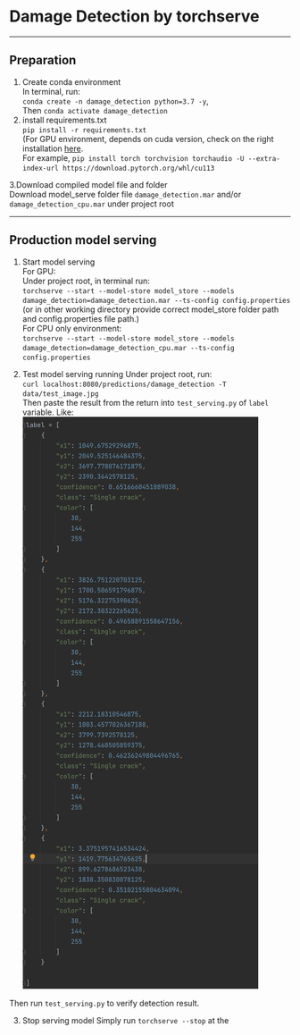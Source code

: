 # Damage Detection by torchserve
___

## Preparation
1. Create conda environment  
In terminal, run:  
`conda create -n damage_detection python=3.7 -y`,  
Then `conda activate damage_detection`  
2. install requirements.txt  
`pip install -r requirements.txt`  
   (For GPU environment, depends on cuda version, check on the right installation [here](https://pytorch.org/get-started/locally/).  
   For example, `pip install torch torchvision torchaudio -U --extra-index-url https://download.pytorch.org/whl/cu113`

3.Download compiled model file and folder  
Download model_serve folder file `damage_detection.mar` and/or `damage_detection_cpu.mar` under project root

---
## Production model serving
1. Start model serving  
For GPU:  
Under project root, in terminal run:  
`torchserve --start --model-store model_store --models damage_detection=damage_detection.mar --ts-config config.properties`  
   (or in other working directory provide correct model_store folder path and config.properties file path.)  
For CPU only environment:  
`torchserve --start --model-store model_store --models damage_detection=damage_detection_cpu.mar --ts-config config.properties`

2. Test model serving running
Under project root, run:  
`curl localhost:8080/predictions/damage_detection -T data/test_image.jpg`  
Then paste the result from the return into `test_serving.py` of `label` variable.
Like:  
![Sample detection label](data/snapshot_label.png) 

Then run `test_serving.py` to verify detection result.

3. Stop serving model 
Simply run `torchserve --stop` at the 
